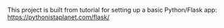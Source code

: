 This project is built from tutorial for setting up a basic Python/Flask app:
https://pythonistaplanet.com/flask/
